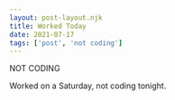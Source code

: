 ```yaml
---
layout: post-layout.njk
title: Worked Today
date: 2021-07-17
tags: ['post', 'not coding']
---
```

<!-- Excerpt Start -->
NOT CODING
<!-- Excerpt End -->

Worked on a Saturday, not coding tonight.

